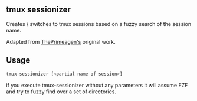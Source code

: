## tmux sessionizer

Creates / switches to tmux sessions based on a fuzzy search of the session name.

Adapted from [ThePrimeagen's](https://github.com/ThePrimeagen/tmux-sessionizer) original work.


## Usage
```bash
tmux-sessionizer [<partial name of session>]
```

if you execute tmux-sessionizer without any parameters it will assume FZF and
try to fuzzy find over a set of directories.
